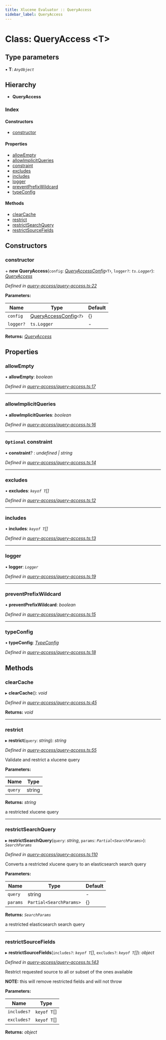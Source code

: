 ```yaml
---
title: Xlucene Evaluator :: QueryAccess
sidebar_label: QueryAccess
---
```


# Class: QueryAccess <**T**>

## Type parameters

▪ **T**: *`AnyObject`*

## Hierarchy

* **QueryAccess**

### Index

#### Constructors

* [constructor](queryaccess.md#constructor)

#### Properties

* [allowEmpty](queryaccess.md#allowempty)
* [allowImplicitQueries](queryaccess.md#allowimplicitqueries)
* [constraint](queryaccess.md#optional-constraint)
* [excludes](queryaccess.md#excludes)
* [includes](queryaccess.md#includes)
* [logger](queryaccess.md#logger)
* [preventPrefixWildcard](queryaccess.md#preventprefixwildcard)
* [typeConfig](queryaccess.md#typeconfig)

#### Methods

* [clearCache](queryaccess.md#clearcache)
* [restrict](queryaccess.md#restrict)
* [restrictSearchQuery](queryaccess.md#restrictsearchquery)
* [restrictSourceFields](queryaccess.md#restrictsourcefields)

## Constructors

###  constructor

\+ **new QueryAccess**(`config`: *[QueryAccessConfig](../interfaces/queryaccessconfig.md)‹*`T`*›*, `logger?`: *`ts.Logger`*): *[QueryAccess](queryaccess.md)*

*Defined in [query-access/query-access.ts:22](https://github.com/terascope/teraslice/blob/b0f73ab9/packages/xlucene-evaluator/src/query-access/query-access.ts#L22)*

**Parameters:**

Name | Type | Default |
------ | ------ | ------ |
`config` | [QueryAccessConfig](../interfaces/queryaccessconfig.md)‹*`T`*› |  {} |
`logger?` | `ts.Logger` | - |

**Returns:** *[QueryAccess](queryaccess.md)*

## Properties

###  allowEmpty

• **allowEmpty**: *boolean*

*Defined in [query-access/query-access.ts:17](https://github.com/terascope/teraslice/blob/b0f73ab9/packages/xlucene-evaluator/src/query-access/query-access.ts#L17)*

___

###  allowImplicitQueries

• **allowImplicitQueries**: *boolean*

*Defined in [query-access/query-access.ts:16](https://github.com/terascope/teraslice/blob/b0f73ab9/packages/xlucene-evaluator/src/query-access/query-access.ts#L16)*

___

### `Optional` constraint

• **constraint**? : *undefined | string*

*Defined in [query-access/query-access.ts:14](https://github.com/terascope/teraslice/blob/b0f73ab9/packages/xlucene-evaluator/src/query-access/query-access.ts#L14)*

___

###  excludes

• **excludes**: *`keyof T`[]*

*Defined in [query-access/query-access.ts:12](https://github.com/terascope/teraslice/blob/b0f73ab9/packages/xlucene-evaluator/src/query-access/query-access.ts#L12)*

___

###  includes

• **includes**: *`keyof T`[]*

*Defined in [query-access/query-access.ts:13](https://github.com/terascope/teraslice/blob/b0f73ab9/packages/xlucene-evaluator/src/query-access/query-access.ts#L13)*

___

###  logger

• **logger**: *`Logger`*

*Defined in [query-access/query-access.ts:19](https://github.com/terascope/teraslice/blob/b0f73ab9/packages/xlucene-evaluator/src/query-access/query-access.ts#L19)*

___

###  preventPrefixWildcard

• **preventPrefixWildcard**: *boolean*

*Defined in [query-access/query-access.ts:15](https://github.com/terascope/teraslice/blob/b0f73ab9/packages/xlucene-evaluator/src/query-access/query-access.ts#L15)*

___

###  typeConfig

• **typeConfig**: *[TypeConfig](../interfaces/typeconfig.md)*

*Defined in [query-access/query-access.ts:18](https://github.com/terascope/teraslice/blob/b0f73ab9/packages/xlucene-evaluator/src/query-access/query-access.ts#L18)*

## Methods

###  clearCache

▸ **clearCache**(): *void*

*Defined in [query-access/query-access.ts:45](https://github.com/terascope/teraslice/blob/b0f73ab9/packages/xlucene-evaluator/src/query-access/query-access.ts#L45)*

**Returns:** *void*

___

###  restrict

▸ **restrict**(`query`: *string*): *string*

*Defined in [query-access/query-access.ts:55](https://github.com/terascope/teraslice/blob/b0f73ab9/packages/xlucene-evaluator/src/query-access/query-access.ts#L55)*

Validate and restrict a xlucene query

**Parameters:**

Name | Type |
------ | ------ |
`query` | string |

**Returns:** *string*

a restricted xlucene query

___

###  restrictSearchQuery

▸ **restrictSearchQuery**(`query`: *string*, `params`: *`Partial<SearchParams>`*): *`SearchParams`*

*Defined in [query-access/query-access.ts:110](https://github.com/terascope/teraslice/blob/b0f73ab9/packages/xlucene-evaluator/src/query-access/query-access.ts#L110)*

Converts a restricted xlucene query to an elasticsearch search query

**Parameters:**

Name | Type | Default |
------ | ------ | ------ |
`query` | string | - |
`params` | `Partial<SearchParams>` |  {} |

**Returns:** *`SearchParams`*

a restricted elasticsearch search query

___

###  restrictSourceFields

▸ **restrictSourceFields**(`includes?`: *`keyof T`[]*, `excludes?`: *`keyof T`[]*): *object*

*Defined in [query-access/query-access.ts:143](https://github.com/terascope/teraslice/blob/b0f73ab9/packages/xlucene-evaluator/src/query-access/query-access.ts#L143)*

Restrict requested source to all or subset of the ones available

**NOTE:** this will remove restricted fields and will not throw

**Parameters:**

Name | Type |
------ | ------ |
`includes?` | `keyof T`[] |
`excludes?` | `keyof T`[] |

**Returns:** *object*

